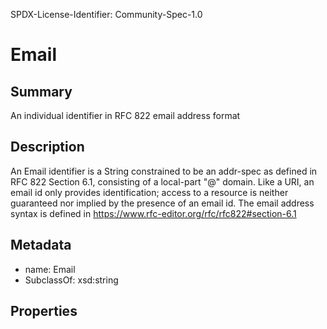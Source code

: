 SPDX-License-Identifier: Community-Spec-1.0

# Email

## Summary

An individual identifier in RFC 822 email address format

## Description

An Email identifier is a String constrained to be an addr-spec as defined in RFC 822 Section 6.1,
consisting of a local-part "@" domain.  Like a URI, an email id only provides identification;
access to a resource is neither guaranteed nor implied by the presence of an email id.
The email address syntax is defined in https://www.rfc-editor.org/rfc/rfc822#section-6.1

## Metadata

- name: Email
- SubclassOf: xsd:string

## Properties

